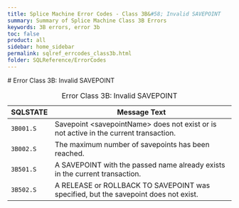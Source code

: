 ```yaml
---
title: Splice Machine Error Codes - Class 3B&#58; Invalid SAVEPOINT
summary: Summary of Splice Machine Class 3B Errors
keywords: 3B errors, error 3b
toc: false
product: all
sidebar: home_sidebar
permalink: sqlref_errcodes_class3b.html
folder: SQLReference/ErrorCodes
---
```

<section>
<div class="TopicContent" data-swiftype-index="true" markdown="1">
# Error Class 3B: Invalid SAVEPOINT

<table>
                <caption>Error Class 3B: Invalid SAVEPOINT</caption>
                <thead>
                    <tr>
                        <th>SQLSTATE</th>
                        <th>Message Text</th>
                    </tr>
                </thead>
                <tbody>
                    <tr>
                        <td><code>3B001.S</code></td>
                        <td>Savepoint <span class="VarName">&lt;savepointName&gt;</span> does not  exist or is not active in the current transaction.</td>
                    </tr>
                    <tr>
                        <td><code>3B002.S</code></td>
                        <td>The maximum number of savepoints has been reached. </td>
                    </tr>
                    <tr>
                        <td><code>3B501.S</code></td>
                        <td>A SAVEPOINT with the passed name already exists in the current transaction.</td>
                    </tr>
                    <tr>
                        <td><code>3B502.S</code></td>
                        <td>A RELEASE or ROLLBACK TO SAVEPOINT was specified, but the savepoint does not exist.</td>
                    </tr>
                </tbody>
            </table>
</div>
</section>

